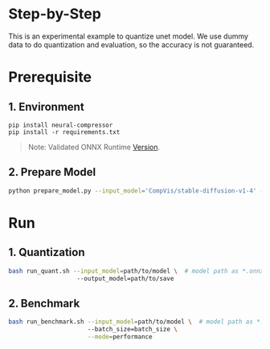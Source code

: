 # Step-by-Step

This is an experimental example to quantize unet model. We use dummy data to do quantization and evaluation, so the accuracy is not guaranteed.

# Prerequisite

## 1. Environment

```shell
pip install neural-compressor
pip install -r requirements.txt
```

> Note: Validated ONNX Runtime [Version](/docs/source/installation_guide.md#validated-software-environment).

## 2. Prepare Model

```bash
python prepare_model.py --input_model='CompVis/stable-diffusion-v1-4' --output_model='.'
```

# Run

## 1. Quantization

```bash
bash run_quant.sh --input_model=path/to/model \  # model path as *.onnx
                   --output_model=path/to/save
```

## 2. Benchmark

```bash
bash run_benchmark.sh --input_model=path/to/model \  # model path as *.onnx
                      --batch_size=batch_size \
                      --mode=performance
```

